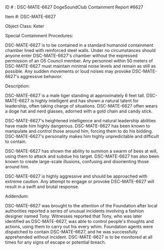 ID # : DSC-MATE-6627
DogeSoundClub Containment Report #6627

Item #: DSC-MATE-6627

Object Class: Keter

Special Containment Procedures:

DSC-MATE-6627 is to be contained in a standard humanoid containment chamber lined with reinforced steel walls. Under no circumstances should anyone enter DSC-MATE-6627's chamber without the expressed permission of an O5 Council member. Any personnel within 50 meters of DSC-MATE-6627 must maintain minimal noise levels and remain as still as possible. Any sudden movements or loud noises may provoke DSC-MATE-6627's aggressive behavior.

Description:

DSC-MATE-6627 is a male tiger standing at approximately 6 feet tall. DSC-MATE-6627 is highly intelligent and has shown a natural talent for leadership, often taking charge of situations. DSC-MATE-6627 often wears a doge hat and nerd glasses, adorned with a gold chain and candy stick.

DSC-MATE-6627's heightened intelligence and natural leadership abilities have made him highly dangerous. DSC-MATE-6627 has been known to manipulate and control those around him, forcing them to do his bidding. DSC-MATE-6627's personality makes him highly unpredictable and difficult to contain.

DSC-MATE-6627 has shown the ability to summon a swarm of bees at will, using them to attack and subdue his target. DSC-MATE-6627 has also been known to create large-scale illusions, confusing and disorienting those around him.

DSC-MATE-6627 is highly aggressive and should be approached with extreme caution. Any attempt to engage or provoke DSC-MATE-6627 will result in a swift and brutal response. 

Addendum:

DSC-MATE-6627 was brought to the attention of the Foundation after local authorities reported a series of unusual incidents involving a fashion designer named Tony. Witnesses reported that Tony, who was later identified as DSC-MATE-6627, was able to control people's thoughts and actions, using them to carry out his every whim. Foundation agents were dispatched to contain DSC-MATE-6627, and he was successfully apprehended without incident. DSC-MATE-6627 is to be monitored at all times for any signs of escape or potential breach.